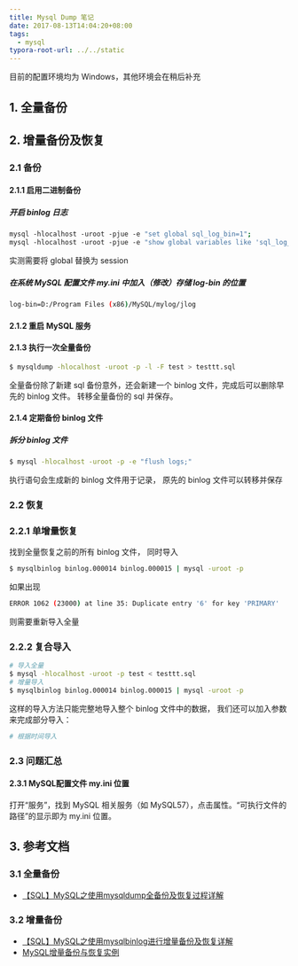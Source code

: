 ```yaml
---
title: Mysql Dump 笔记
date: 2017-08-13T14:04:20+08:00
tags:
  - mysql
typora-root-url: ../../static
---
```


目前的配置环境均为 Windows，其他环境会在稍后补充

## 1. 全量备份


## 2. 增量备份及恢复

### 2.1 备份

#### 2.1.1 启用二进制备份

##### 开启 binlog 日志

``` bash
mysql -hlocalhost -uroot -pjue -e "set global sql_log_bin=1";  
mysql -hlocalhost -uroot -pjue -e "show global variables like 'sql_log_bin'\G";  
```

实测需要将 global 替换为 session

##### 在系统 MySQL 配置文件 my.ini 中加入（修改）存储 log-bin 的位置

```bash
log-bin=D:/Program Files (x86)/MySQL/mylog/jlog
```

#### 2.1.2 重启 MySQL 服务

#### 2.1.3 执行一次全量备份

```bash
$ mysqldump -hlocalhost -uroot -p -l -F test > testtt.sql
```

全量备份除了新建 sql 备份意外，还会新建一个 binlog 文件，完成后可以删除早先的 binlog 文件。
转移全量备份的 sql 并保存。

#### 2.1.4 定期备份 binlog 文件

##### 拆分 binlog 文件

```bash
$ mysql -hlocalhost -uroot -p -e "flush logs;"
```

执行语句会生成新的 binlog 文件用于记录， 原先的 binlog 文件可以转移并保存


### 2.2 恢复

### 2.2.1 单增量恢复

找到全量恢复之前的所有 binlog 文件， 同时导入

```bash
$ mysqlbinlog binlog.000014 binlog.000015 | mysql -uroot -p
```

如果出现

```bash
ERROR 1062 (23000) at line 35: Duplicate entry '6' for key 'PRIMARY'
```

则需要重新导入全量

### 2.2.2 复合导入

```bash
# 导入全量
$ mysql -hlocalhost -uroot -p test < testtt.sql
# 增量导入
$ mysqlbinlog binlog.000014 binlog.000015 | mysql -uroot -p
```

这样的导入方法只能完整地导入整个 binlog 文件中的数据， 我们还可以加入参数来完成部分导入：

```bash
# 根据时间导入
```


### 2.3 问题汇总

#### 2.3.1 MySQL配置文件 my.ini 位置

打开“服务”，找到 MySQL 相关服务（如 MySQL57），点击属性。“可执行文件的路径”的显示即为 my.ini 位置。

## 3. 参考文档

### 3.1 全量备份

- [【SQL】MySQL之使用mysqldump全备份及恢复过程详解](http://blog.csdn.net/jueblog/article/details/9878191)

### 3.2 增量备份

- [【SQL】MySQL之使用mysqlbinlog进行增量备份及恢复详解](http://blog.csdn.net/jueblog/article/details/9909669)
- [MySQL增量备份与恢复实例](https://segmentfault.com/a/1190000002408168)
